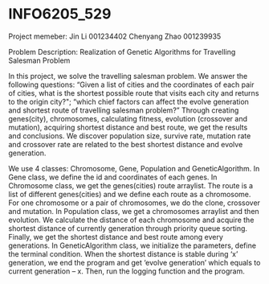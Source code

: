 
# INFO6205_529

Project memeber:
Jin Li  001234402
Chenyang Zhao 001239935

Problem Description:
Realization of Genetic Algorithms for Travelling Salesman Problem

In this project, we solve the travelling salesman problem. We answer the following questions: “Given a list of cities and the coordinates of each pair of cities, what is the shortest possible route that visits each city and returns to the origin city?"; “which chief factors can affect the evolve generation and shortest route of travelling salesman problem?” Through creating genes(city), chromosomes, calculating fitness, evolution (crossover and mutation), acquiring shortest distance and best route, we get the results and conclusions. We discover population size, survive rate, mutation rate and crossover rate are related to the best shortest distance and evolve generation.

We use 4 classes: Chromosome, Gene, Population and GeneticAlgorithm. In Gene class, we define the id and coordinates of each genes. In Chromosome class, we get the genes(cities) route arraylist. The route is a list of different genes(cities) and we define each route as a chromosome. For one chromosome or a pair of chromosomes, we do the clone, crossover and mutation. In Population class, we get a chromosomes arraylist and then evolution. We calculate the distance of each chromosome and acquire the shortest distance of currently generation through priority queue sorting. Finally, we get the shortest distance and best route among every generations. In GeneticAlgorithm class, we initialize the parameters, define the terminal condition. When the shortest distance is stable during ‘x’ generation, we end the program and get ‘evolve generation’ which equals to current generation – x. Then, run the logging function and the program.
